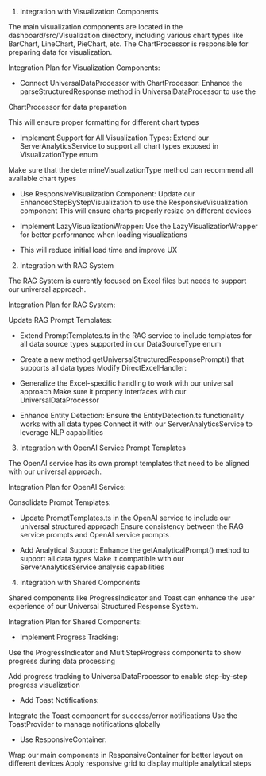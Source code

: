 1. Integration with Visualization Components

The main visualization components are located in the dashboard/src/Visualization directory, including various chart types like BarChart, LineChart, PieChart, etc. The ChartProcessor is responsible for preparing data for visualization.

Integration Plan for Visualization Components:

- Connect UniversalDataProcessor with ChartProcessor:
Enhance the parseStructuredResponse method in UniversalDataProcessor to use the 

ChartProcessor for data preparation

This will ensure proper formatting for different chart types

- Implement Support for All Visualization Types:
Extend our ServerAnalyticsService to support all chart types exposed in VisualizationType enum

Make sure that the determineVisualizationType method can recommend all available chart types

- Use ResponsiveVisualization Component:
Update our EnhancedStepByStepVisualization to use the ResponsiveVisualization component
This will ensure charts properly resize on different devices

- Implement LazyVisualizationWrapper:
Use the LazyVisualizationWrapper for better performance when loading visualizations

- This will reduce initial load time and improve UX


2. Integration with RAG System

The RAG System is currently focused on Excel files but needs to support our universal approach.

Integration Plan for RAG System:

Update RAG Prompt Templates:

- Extend PromptTemplates.ts in the RAG service to include templates for all data source types supported in our DataSourceType enum

- Create a new method getUniversalStructuredResponsePrompt() that supports all data types
Modify DirectExcelHandler:

- Generalize the Excel-specific handling to work with our universal approach
Make sure it properly interfaces with our UniversalDataProcessor

- Enhance Entity Detection:
Ensure the EntityDetection.ts functionality works with all data types
Connect it with our ServerAnalyticsService to leverage NLP capabilities


3. Integration with OpenAI Service Prompt Templates

The OpenAI service has its own prompt templates that need to be aligned with our universal approach.

Integration Plan for OpenAI Service:

Consolidate Prompt Templates:

- Update PromptTemplates.ts in the OpenAI service to include our universal structured approach
Ensure consistency between the RAG service prompts and OpenAI service prompts

- Add Analytical Support:
Enhance the getAnalyticalPrompt() method to support all data types
Make it compatible with our ServerAnalyticsService analysis capabilities


4. Integration with Shared Components

Shared components like ProgressIndicator and Toast can enhance the user experience of our Universal Structured Response System.

Integration Plan for Shared Components:

- Implement Progress Tracking:

Use the ProgressIndicator and MultiStepProgress components to show progress during data processing

Add progress tracking to UniversalDataProcessor to enable step-by-step progress visualization

- Add Toast Notifications:

Integrate the Toast component for success/error notifications
Use the ToastProvider to manage notifications globally

- Use ResponsiveContainer:

Wrap our main components in ResponsiveContainer for better layout on different devices
Apply responsive grid to display multiple analytical steps